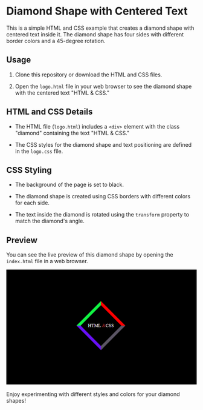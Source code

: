 # Diamond Shape with Centered Text

This is a simple HTML and CSS example that creates a diamond shape with centered text inside it. The diamond shape has four sides with different border colors and a 45-degree rotation.

## Usage

1. Clone this repository or download the HTML and CSS files.

2. Open the `logo.html` file in your web browser to see the diamond shape with the centered text "HTML & CSS."

## HTML and CSS Details

- The HTML file (`logo.html`) includes a `<div>` element with the class "diamond" containing the text "HTML & CSS."

- The CSS styles for the diamond shape and text positioning are defined in the `logo.css` file.

## CSS Styling

- The background of the page is set to black.

- The diamond shape is created using CSS borders with different colors for each side.

- The text inside the diamond is rotated using the `transform` property to match the diamond's angle.

## Preview

You can see the live preview of this diamond shape by opening the `index.html` file in a web browser.

![Diamond Shape Preview](preview.png)

Enjoy experimenting with different styles and colors for your diamond shapes!
